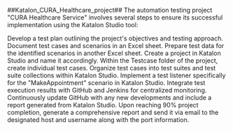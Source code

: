##Katalon_CURA_Healthcare_project##
The automation testing project "CURA Healthcare Service" involves several steps to ensure its successful implementation using the Katalon Studio tool:

Develop a test plan outlining the project's objectives and testing approach.
Document test cases and scenarios in an Excel sheet.
Prepare test data for the identified scenarios in another Excel sheet.
Create a project in Katalon Studio and name it accordingly.
Within the Testcase folder of the project, create individual test cases.
Organize test cases into test suites and test suite collections within Katalon Studio.
Implement a test listener specifically for the "MakeAppointment" scenario in Katalon Studio.
Integrate test execution results with GitHub and Jenkins for centralized monitoring.
Continuously update GitHub with any new developments and include a report generated from Katalon Studio.
Upon reaching 90% project completion, generate a comprehensive report and send it via email to the designated host and username along with the port information.
